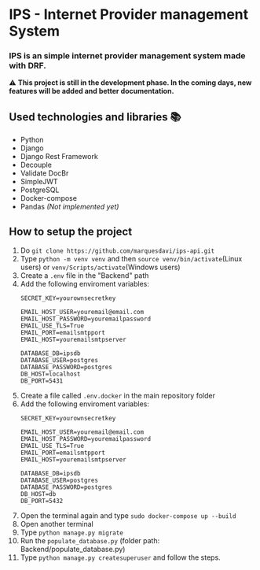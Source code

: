 # IPS - Internet Provider management System
### IPS is an simple internet provider management system made with DRF.

:warning: **This project is still in the development phase. In the coming days, new features will be added and better documentation.**

## Used technologies and libraries :books:
- Python
- Django
- Django Rest Framework
- Decouple
- Validate DocBr
- SimpleJWT
- PostgreSQL
- Docker-compose
- Pandas *(Not implemented yet)*

## How to setup the project
1. Do `git clone https://github.com/marquesdavi/ips-api.git`
2. Type `python -m venv venv` and then `source venv/bin/activate`(Linux users) or `venv/Scripts/activate`(Windows users)
3. Create a `.env` file in the "Backend" path
4. Add the following enviroment variables:
    ```
    SECRET_KEY=yourownsecretkey

    EMAIL_HOST_USER=youremail@email.com
    EMAIL_HOST_PASSWORD=youremailpassword
    EMAIL_USE_TLS=True
    EMAIL_PORT=emailsmtpport
    EMAIL_HOST=youremailsmtpserver

    DATABASE_DB=ipsdb
    DATABASE_USER=postgres
    DATABASE_PASSWORD=postgres
    DB_HOST=localhost
    DB_PORT=5431
    ```
5. Create a file called `.env.docker` in the main repository folder
6. Add the following enviroment variables:
    ```
    SECRET_KEY=yourownsecretkey

    EMAIL_HOST_USER=youremail@email.com
    EMAIL_HOST_PASSWORD=youremailpassword
    EMAIL_USE_TLS=True
    EMAIL_PORT=emailsmtpport
    EMAIL_HOST=youremailsmtpserver

    DATABASE_DB=ipsdb
    DATABASE_USER=postgres
    DATABASE_PASSWORD=postgres
    DB_HOST=db
    DB_PORT=5432
    ```
7. Open the terminal again and type `sudo docker-compose up --build`
8. Open another terminal
9. Type `python manage.py migrate`
10. Run the `populate_database.py` (folder path: Backend/populate_database.py)
11. Type `python manage.py createsuperuser` and follow the steps.

